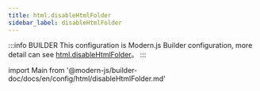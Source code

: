 ```yaml
---
title: html.disableHtmlFolder
sidebar_label: disableHtmlFolder
---
```


:::info BUILDER
This configuration is Modern.js Builder configuration, more detail can see [html.disableHtmlFolder](https://modernjs.dev/builder/en/api/config-html.html#html-disablehtmlfolder)。
:::

import Main from '@modern-js/builder-doc/docs/en/config/html/disableHtmlFolder.md'

<Main />
